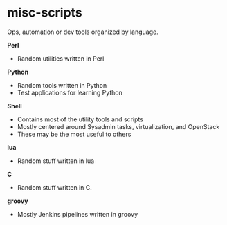 misc-scripts
============

Ops, automation or dev tools organized by language.

**Perl**
  - Random utilities written in Perl

**Python**
  - Random tools written in Python
  - Test applications for learning Python

**Shell**
  - Contains most of the utility tools and scripts
  - Mostly centered around Sysadmin tasks, virtualization, and OpenStack
  - These may be the most useful to others

**lua**
  - Random stuff written in lua

**C**
  - Random stuff written in C.

**groovy**
  - Mostly Jenkins pipelines written in groovy
